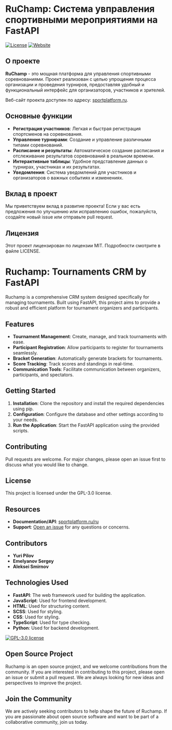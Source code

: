 # RuChamp: Система увправления спортивными мероприятиями на FastAPI

[![License](https://img.shields.io/badge/license-MIT-blue.svg)](https://github.com/ya-yura/ruchamp/blob/main/LICENSE)
[![Website](https://img.shields.io/badge/website-online-green)](https://sportplatform.ru/)

## О проекте

**RuChamp** - это мощная платформа для управления спортивными соревнованиями. Проект реализован с целью упрощения процесса организации и проведения турниров, предоставляя удобный и функциональный интерфейс для организаторов, участников и зрителей.

Веб-сайт проекта доступен по адресу: [sportplatform.ru](https://sportplatform.ru/).

## Основные функции

- **Регистрация участников**: Легкая и быстрая регистрация спортсменов на соревнования.
- **Управление турнирами**: Создание и управление различными типами соревнований.
- **Расписание и результаты**: Автоматическое создание расписания и отслеживание результатов соревнований в реальном времени.
- **Интерактивные таблицы**: Удобное представление данных о турнирах, участниках и их результатах.
- **Уведомления**: Система уведомлений для участников и организаторов о важных событиях и изменениях.

## Вклад в проект

Мы приветствуем вклад в развитие проекта! Если у вас есть предложения по улучшению или исправлению ошибок, пожалуйста, создайте новый issue или отправьте pull request.

## Лицензия

Этот проект лицензирован по лицензии MIT. Подробности смотрите в файле LICENSE.



# Ruchamp: Tournaments CRM by FastAPI

Ruchamp is a comprehensive CRM system designed specifically for managing tournaments. Built using FastAPI, this project aims to provide a robust and efficient platform for tournament organizers and participants.

## Features
- **Tournament Management**: Create, manage, and track tournaments with ease.
- **Participant Registration**: Allow participants to register for tournaments seamlessly.
- **Bracket Generation**: Automatically generate brackets for tournaments.
- **Score Tracking**: Track scores and standings in real-time.
- **Communication Tools**: Facilitate communication between organizers, participants, and spectators.

## Getting Started
1. **Installation**: Clone the repository and install the required dependencies using pip.
2. **Configuration**: Configure the database and other settings according to your needs.
3. **Run the Application**: Start the FastAPI application using the provided scripts.

## Contributing
Pull requests are welcome. For major changes, please open an issue first to discuss what you would like to change.

## License
This project is licensed under the GPL-3.0 license.

## Resources
- **Documentation/API**: [sportplatform.ru/ru](http://84.252.128.101:8000/docs)
- **Support**: [Open an issue](https://github.com/ya-yura/ruchamp/issues) for any questions or concerns.

## Contributors
- **Yuri Pilov**
- **Emelyanov Sergey**
- **Aleksei Smirnov**

## Technologies Used
- **FastAPI**: The web framework used for building the application.
- **JavaScript**: Used for frontend development.
- **HTML**: Used for structuring content.
- **SCSS**: Used for styling.
- **CSS**: Used for styling.
- **TypeScript**: Used for type checking.
- **Python**: Used for backend development.

[![GPL-3.0 license](https://img.shields.io/badge/License-GPL%203.0-blue.svg)](https://www.gnu.org/licenses/gpl-3.0)

## Open Source Project
Ruchamp is an open source project, and we welcome contributions from the community. If you are interested in contributing to this project, please open an issue or submit a pull request. We are always looking for new ideas and perspectives to improve the project.

## Join the Community
We are actively seeking contributors to help shape the future of Ruchamp. If you are passionate about open source software and want to be part of a collaborative community, join us today.
